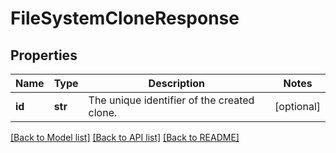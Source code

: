 # FileSystemCloneResponse

## Properties
Name | Type | Description | Notes
------------ | ------------- | ------------- | -------------
**id** | **str** | The unique identifier of the created clone. | [optional] 

[[Back to Model list]](../README.md#documentation-for-models) [[Back to API list]](../README.md#documentation-for-api-endpoints) [[Back to README]](../README.md)


